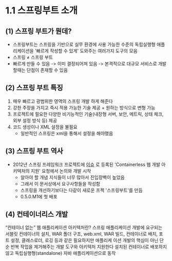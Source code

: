 # 1.1 스프링부트 소개

## (1) 스프링 부트가 뭔데?

- 스프링부트는 스프링을 기반으로 실무 환경에 사용 가능한 수준의 독립실행형 애플리케이션을 '빠르게 작성할 수 있게' 도와주는 여러가지 도구의 모음
- 스프링 ≠ 스프링 부트
- 빠르게 만들 수 있음 -> 이미 결정되어져 있음 -> 본격적으로 대규모 서비스로 개발할때는 단점이 존재할 수 있음

## (2) 스프링 부트 특징

1. 매우 빠르고 광범위한 영역의 스프링 개발 하게 해준다
2. 강한 주장을 가지고 즉시 적용 가능한 기술 제공 + 원하는 방식으로 변형 가능
3. 프로젝트에 필요한 다양한 비기능적인 기술(내장형 서버, 보안, 메트릭, 상태 체크, 외부 설정 방식 등) 제공
4. 코드 생성이나 XML 설정을 불필요
    - 일반적인 스프링은 xml을 통해서 설정을 해야했음

## (3) 스프링 부트 역사

- 2012년 스프링 프레임워크 프로젝트에 [이슈](https://github.com/spring-projects/spring-framework/issues/14521) 로 등록된 'Containerless 웹 개발
  아키텍처의 지원' 요청에서 논의와 개발 시작
    - 알아야 할 개념 지식들이 너무 많아서 진입장벽이 높았음
    - 그래서 이 문서상에서 요구사항들을 작성함
    - 스프링을 개선하기보다는 다같이 새로운 프젝 '스프링부트'를 만듬
    - 0.5.0.M1에 첫 배포

## (4) 컨테이너리스 개발

“컨테이너 없는” 웹 애플리케이션 아키텍처란? 스프링 애플리케이션 개발에 요구되는 서블릿 컨테이너의 설치, WAR 폴더 구조, web.xml, WAR 빌드, 컨테이너로 배치, 포트 설정, 클래스로더, 로깅 등과 같은
필요하지만 애플리케 이션 개발의 핵심이 아닌 단순 반복 작업을 제거해주는 개발 도구와 아키텍처 지원한다 설치된 컨테이너로 배포하지 않고 독립실행형(standalone) 자바 애플리케이션으로 동작